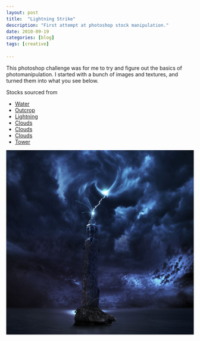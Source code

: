 ```yaml
---
layout: post
title:  "Lightning Strike"
description: "First attempt at photoshop stock manipulation."
date: 2010-09-19
categories: [blog]
tags: [creative]

---
```


This photoshop challenge was for me to try and figure out the basics of photomanipulation.
    I started with a bunch of images and textures, and turned them into what you see below.
    

Stocks sourced from

* [Water](http://dianafernandes-stock.deviantart.com/art/sky-69580201)
* [Outcrop](http://bmjewell-stock.deviantart.com/art/Ocean-Rock-Stock-97445548)
* [Lightning](http://stock-by-kai.deviantart.com/art/Lightning-56774578)
* [Clouds](http://www.freeimages.com/photo/last-nights-storm-clouds-leaving-1343882)
* [Clouds](http://www.freeimages.com/photo/apocalypse-thunder-1153434)
* [Clouds](http://www.freeimages.com/photo/apocalypse-thunder-1153434)
* [Tower](http://fairiegoodmother.deviantart.com/art/Tower-106275249)


![](cover.jpg)


